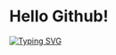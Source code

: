 # Hello Github!

[![Typing SVG](https://readme-typing-svg.demolab.com/?lines=My+name+is+Isabella!;Second+line+of+text)](https://git.io/typing-svg)

